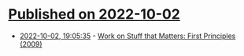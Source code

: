 # [Published on 2022-10-02](index.md)

* [2022-10-02, 19:05:35](https://lobste.rs/s/l5pk7v/work_on_stuff_matters_first_principles) - [Work on Stuff that Matters: First Principles (2009)](http://radar.oreilly.com/2009/01/work-on-stuff-that-matters-fir.html)
